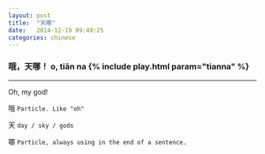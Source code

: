 ```yaml
---
layout: post
title:  "天哪"
date:   2014-12-19 09:49:25
categories: chinese
---
```

### 哦，天哪！ o, tiān na {% include play.html param="tianna" %}

-----------

Oh, my god!

哦 `Particle. Like "oh"`

天 `day / sky / gods`

哪 `Particle, always using in the end of a sentence.`
